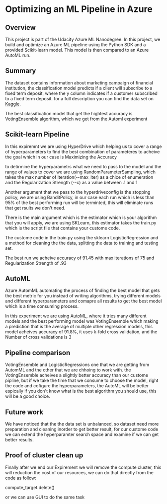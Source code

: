 # Optimizing an ML Pipeline in Azure

## Overview
This project is part of the Udacity Azure ML Nanodegree.
In this project, we build and optimize an Azure ML pipeline using the Python SDK and a provided Scikit-learn model.
This model is then compared to an Azure AutoML run.

## Summary
The dataset contains information about marketing campaign of financial institution, the classification model predicts if a client will subscribe to a fixed term deposit, where the y column indicates if a customer subscribed to a fixed term deposit. for a full description you can find the data set on [Kaggle](https://www.kaggle.com/henriqueyamahata/bank-marketing).

The best classification model that get the hightest accuracy is VotingEnsemble algorithm, which we get from the Automl experiment 

## Scikit-learn Pipeline

In this expiremnt we are using HyperDrive which helping us to cover a range of hyperparameters to find the best combination of parameteres to acheive the goal which in our case is Maximizing the Accuracy

to detirmine the hyperparametrs what we need to pass to the model and the range of values to cover we are using RandomParameterSampling, which takes the max number of iteration(--max_iter) as a chice of enumeration and the Regularization Strength (--c) as a value between .1 and 1

Another argument that we pass to the hyperdriveconfig is the stopping policy, we are using BanditPolicy, in our case each run which is less than 95% of the best performing run will be terminted, this will eliminate runs that get rsults we don't need.

There is the main argument which is the estimator which is your algorithm that you will apply, we are using SKLearn, this estimator takes the train.py which is the script file that contains your custome code.

The custome code in the train.py using the sklearn LogisticRegression and a method for cleaning the the data, splitting the data to training and testing set. 

The best run we acheive accuracy of 91.45 with max iterations of 75 and Regularization Strength of .93

## AutoML
Azure AutomML automating the process of finding the best model that gets the best metric for you instead of writing algorithms, trying different models and different hyperparameters and comapre all results to get the best model which is a time consuming process.

In this experiment we are using AutoML, where it tries many different models and the best performing model was VotingEnsemble which making a prediction that is the average of multiple other regression models, this model acheives accuracy of 91.8%, it uses k-fold cross validation, and the Number of cross validations is 3

## Pipeline comparison

VotingEnsemble and LogisticRegressions one that we are getting from AutomML and the other that we are chhoing to work with. the VotingEnsemble acheives a slightly better accuracy than our custome pipline, but if we take the time that we consume to choose the model, right the code and cofigure the hyperparameters, the AutoML will be better espically if you don't know what is the best algorithm you should use, this will be a good choice.

## Future work

We have noticed that the the data set is unbalanced, so dataset need more preparation and cleaning inorder to get better result, for our custome code we can extend the hyperparamter search space and examine if we can get better results.

## Proof of cluster clean up

Finally after we end our Expirement we will remove the compute cluster, this will reduction the cost of our resources, we can do that directly from the code as follow:

compute_target.delete()

or we can use GUI to do the same task